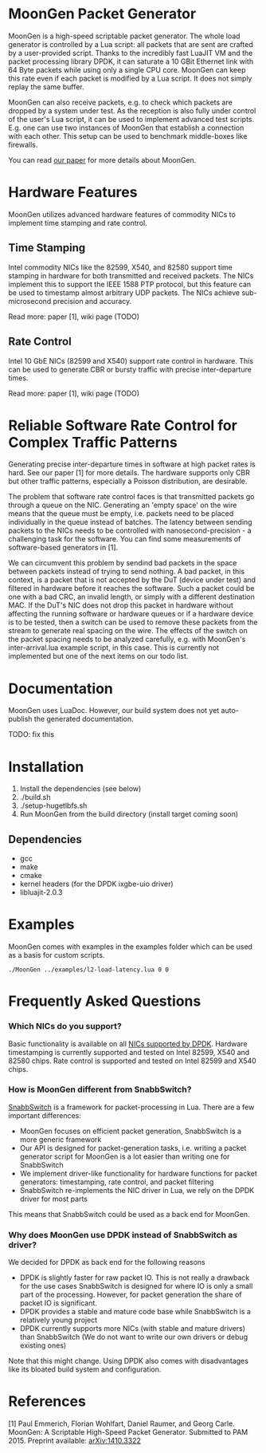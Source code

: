 # MoonGen Packet Generator

MoonGen is a high-speed scriptable packet generator.
The whole load generator is controlled by a Lua script: all packets that are sent are crafted by a user-provided script.
Thanks to the incredibly fast LuaJIT VM and the packet processing library DPDK, it can saturate a 10 GBit Ethernet link with 64 Byte packets while using only a single CPU core.
MoonGen can keep this rate even if each packet is modified by a Lua script. It does not simply replay the same buffer.

MoonGen can also receive packets, e.g. to check which packets are dropped by a
system under test. As the reception is also fully under control of the user's
Lua script, it can be used to implement advanced test scripts. E.g. one can use
two instances of MoonGen that establish a connection with each other. This
setup can be used to benchmark middle-boxes like firewalls.

You can read [our paper](http://arxiv.org/abs/1410.3322) for more details about MoonGen.

# Hardware Features
MoonGen utilizes advanced hardware features of commodity NICs to implement time stamping and rate control.

## Time Stamping
Intel commodity NICs like the 82599, X540, and 82580 support time stamping in hardware for both transmitted and received packets.
The NICs implement this to support the IEEE 1588 PTP protocol, but this feature can be used to timestamp almost arbitrary UDP packets.
The NICs achieve sub-microsecond precision and accuracy.

Read more: paper [1], wiki page (TODO)

## Rate Control
Intel 10 GbE NICs (82599 and X540) support rate control in hardware.
This can be used to generate CBR or bursty traffic with precise inter-departure times.

Read more: paper [1], wiki page (TODO)

# Reliable Software Rate Control for Complex Traffic Patterns
Generating precise inter-departure times in software at high packet rates is hard.
See our paper [1] for more details.
The hardware supports only CBR but other traffic patterns, especially a Poisson distribution, are desirable.

The problem that software rate control faces is that transmitted packets go through a queue on the NIC.
Generating an 'empty space' on the wire means that the queue must be empty, i.e. packets need to be placed individually in the queue instead of batches.
The latency between sending packets to the NICs needs to be controlled with nanosecond-precision - a challenging task for the software.
You can find some measurements of software-based generators in [1].

We can circumvent this problem by sendind bad packets in the space between packets instead of trying to send nothing.
A bad packet, in this context, is a packet that is not accepted by the DuT (device under test) and filtered in hardware before it reaches the software.
Such a packet could be one with a bad CRC, an invalid length, or simply with a different destination MAC.
If the DuT's NIC does not drop this packet in hardware without affecting the running software or hardware queues or if a hardware device is to be tested, then a switch can be used to remove these packets from the stream to generate real spacing on the wire.
The effects of the switch on the packet spacing needs to be analyzed carefully, e.g. with MoonGen's inter-arrival.lua example script, in this case.
This is currently not implemented but one of the next items on our todo list.


# Documentation
MoonGen uses LuaDoc. However, our build system does not yet auto-publish the generated documentation.

TODO: fix this


# Installation

1. Install the dependencies (see below)
2. ./build.sh
3. ./setup-hugetlbfs.sh
4. Run MoonGen from the build directory (install target coming soon)

## Dependencies
* gcc
* make
* cmake
* kernel headers (for the DPDK ixgbe-uio driver)
* libluajit-2.0.3

# Examples
MoonGen comes with examples in the examples folder which can be used as a basis for custom scripts.

    ./MoonGen ../examples/l2-load-latency.lua 0 0

# Frequently Asked Questions

### Which NICs do you support?
Basic functionality is available on all [NICs supported by DPDK](http://dpdk.org/doc/nics).
Hardware timestamping is currently supported and tested on Intel 82599, X540 and 82580 chips.
Rate control is supported and tested on Intel 82599 and X540 chips.


### How is MoonGen different from SnabbSwitch?
[SnabbSwitch](https://github.com/SnabbCo/snabbswitch) is a framework for packet-processing in Lua. 
There are a few important differences:

* MoonGen focuses on efficient packet generation, SnabbSwitch is a more generic framework
* Our API is designed for packet-generation tasks, i.e. writing a packet generator script for MoonGen is a lot easier than writing one for SnabbSwitch
* We implement driver-like functionality for hardware functions for packet generators: timestamping, rate control, and packet filtering
* SnabbSwitch re-implements the NIC driver in Lua, we rely on the DPDK driver for most parts

This means that SnabbSwitch could be used as a back end for MoonGen.

### Why does MoonGen use DPDK instead of SnabbSwitch as driver?
We decided for DPDK as back end for the following reasons
* DPDK is slightly faster for raw packet IO. This is not really a drawback for the use cases SnabbSwitch is designed for where IO is only a small part of the processing. However, for packet generation the share of packet IO is significant.
* DPDK provides a stable and mature code base while SnabbSwitch is a relatively young project
* DPDK currently supports more NICs (with stable and mature drivers) than SnabbSwitch (We do not want to write our own drivers or debug existing ones)

Note that this might change. Using DPDK also comes with disadvantages like its bloated build system and configuration.

# References
[1] Paul Emmerich, Florian Wohlfart, Daniel Raumer, and Georg Carle. MoonGen: A Scriptable High-Speed Packet Generator. Submitted to PAM 2015. Preprint available: [arXiv:1410.3322](http://arxiv.org/abs/1410.3322)  
